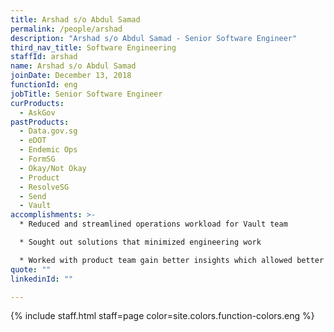 ```yaml
---
title: Arshad s/o Abdul Samad
permalink: /people/arshad
description: "Arshad s/o Abdul Samad - Senior Software Engineer"
third_nav_title: Software Engineering
staffId: arshad
name: Arshad s/o Abdul Samad
joinDate: December 13, 2018
functionId: eng
jobTitle: Senior Software Engineer
curProducts:
  - AskGov
pastProducts:
  - Data.gov.sg
  - eDOT
  - Endemic Ops
  - FormSG
  - Okay/Not Okay
  - Product
  - ResolveSG
  - Send
  - Vault
accomplishments: >-
  * Reduced and streamlined operations workload for Vault team

  * Sought out solutions that minimized engineering work

  * Worked with product team gain better insights which allowed better user behaviour analysis to then optimise workflow
quote: ""
linkedinId: ""

---
```


{% include staff.html staff=page color=site.colors.function-colors.eng %}

